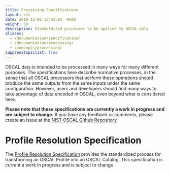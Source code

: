 ```yaml
---
title: Processing Specifications
layout: rfc
date: 2019-12-06 13:43:03 -0500
weight: 50
description: Standardized processes to be applied to OSCAL data
aliases:
  - /documentation/specification/
  - /documentation/processing/
  - /concepts/processing/
suppresstopiclist: true
---
```


OSCAL data is intended to be processed in many ways for many different purposes. The specifications here describe normative processes, in the sense that all OSCAL processors that perform these operations should produce the same outputs from the same inputs under the same configuration. However, users and developers should find many ways to take advantage of data encoded in OSCAL, even beyond what is considered here.

**Please note that these specifications are currently a work in progress and are subject to change.** If you have any feedback or comments, please create an issue at the [NIST OSCAL Github Repository](https://github.com/usnistgov/OSCAL)


# Profile Resolution Specification

The [Profile Resolution Specification](profile-resolution/) provides the standardized process for transforming an OSCAL Profile into an OSCAL Catalog. This specification is current a work in progress and is subject to change.
